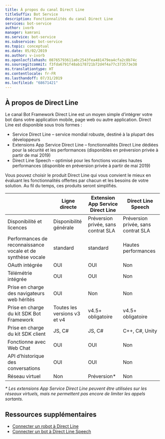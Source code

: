 ```yaml
---
title: À propos du canal Direct Line
titleSuffix: Bot Service
description: Fonctionnalités du canal Direct Line
services: bot-service
author: ivorb
manager: kamrani
ms.service: bot-service
ms.subservice: bot-service
ms.topic: conceptual
ms.date: 05/02/2019
ms.author: v-ivorb
ms.openlocfilehash: 08765793611a0c2543fea481479ea4cfa2c8b74c
ms.sourcegitcommit: f3fda6791f48ab178721b72d4f4a77c373573e38
ms.translationtype: HT
ms.contentlocale: fr-FR
ms.lasthandoff: 07/31/2019
ms.locfileid: "68671421"
---
```

## <a name="about-direct-line"></a>À propos de Direct Line

Le canal Bot Framework Direct Line est un moyen simple d’intégrer votre bot dans votre application mobile, page web ou autre application.
Direct Line est disponible sous trois formes :
- Service Direct Line – service mondial robuste, destiné à la plupart des développeurs
- Extensions App Service Direct Line – fonctionnalités Direct Line dédiées pour la sécurité et les performances (disponibles en préversion privée à partir de mai 2019)
- Direct Line Speech – optimisé pour les fonctions vocales hautes performances (disponible en préversion privée à partir de mai 2019)

Vous pouvez choisir le produit Direct Line qui vous convient le mieux en évaluant les fonctionnalités offertes par chacun et les besoins de votre solution. Au fil du temps, ces produits seront simplifiés.

|                            | Ligne directe | Extension App Service Direct Line | Direct Line Speech |
|----------------------------|-------------|-----------------------------------|--------------------|
| Disponibilité et licences    | Disponibilité générale | Préversion privée, sans contrat SLA  | Préversion privée, sans contrat SLA |
| Performances de reconnaissance vocale et de synthèse vocale | standard | standard | Hautes performances |
| OAuth intégrée           | OUI | OUI | Non |
| Télémétrie intégrée       | OUI | OUI | Non |
| Prise en charge des navigateurs web hérités | OUI | Non | Non |
| Prise en charge du kit SDK Bot Framework | Toutes les versions v3 et v4 | v4.5+ obligatoire | v4.5+ obligatoire |
| Prise en charge du kit SDK client    | JS, C# | JS, C# | C++, C#, Unity |
| Fonctionne avec Web Chat  | OUI | OUI | Non|
| API d’historique des conversations | OUI | OUI| Non|
| Réseau virtuel | Non | Préversion* | Non |

_* Les extensions App Service Direct Line peuvent être utilisées sur les réseaux virtuels, mais ne permettent pas encore de limiter les appels sortants._

## <a name="addtional-resources"></a>Ressources supplémentaires
- [Connecter un robot à Direct Line](bot-service-channel-connect-directline.md)
- [Connecter un bot à Direct Line Speech](bot-service-channel-connect-directlinespeech.md)
